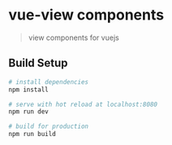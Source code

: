# vue-view components

> view components for vuejs

## Build Setup

``` bash
# install dependencies
npm install

# serve with hot reload at localhost:8080
npm run dev

# build for production
npm run build
```


